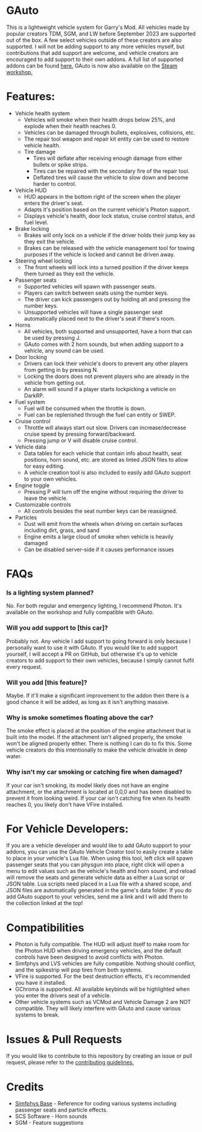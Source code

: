 # GAuto
This is a lightweight vehicle system for Garry's Mod. All vehicles made by popular creators TDM, SGM, and LW before September 2023 are supported out of the box. A few select vehicles outside of these creators are also supported. I will not be adding support to any more vehicles myself, but contributions that add support are welcome, and vehicle creators are encouraged to add support to their own addons. A full list of supported addons can be found [here.](https://steamcommunity.com/sharedfiles/filedetails/?id=3018834846) GAuto is now also available on the [Steam workshop.](https://steamcommunity.com/sharedfiles/filedetails/?id=3048040907)

# Features:
- Vehicle health system
  - Vehicles will smoke when their health drops below 25%, and explode when their health reaches 0.
  - Vehicles can be damaged through bullets, explosives, collisions, etc.
  - The repair tool weapon and repair kit entity can be used to restore vehicle health.
  - Tire damage
    - Tires will deflate after receiving enough damage from either bullets or spike strips.
    - Tires can be repaired with the secondary fire of the repair tool.
    - Deflated tires will cause the vehicle to slow down and become harder to control.
- Vehicle HUD
  - HUD appears in the bottom right of the screen when the player enters the driver's seat.
  - Adapts it's position based on the current vehicle's Photon support.
  - Displays vehicle's health, door lock status, cruise control status, and fuel level.
- Brake locking
  - Brakes will only lock on a vehicle if the driver holds their jump key as they exit the vehicle.
  - Brakes can be released with the vehicle management tool for towing purposes if the vehicle is locked and cannot be driven away.
- Steering wheel locking
  - The front wheels will lock into a turned position if the driver keeps them turned as they exit the vehicle.
- Passenger seats
  - Supported vehicles will spawn with passenger seats.
  - Players can switch between seats using the number keys.
  - The driver can kick passengers out by holding alt and pressing the number keys.
  - Unsupported vehicles will have a single passenger seat automatically placed next to the driver's seat if there's room.
- Horns
  - All vehicles, both supported and unsupported, have a horn that can be used by pressing J.
  - GAuto comes with 2 horn sounds, but when adding support to a vehicle, any sound can be used.
- Door locking
  - Drivers can lock their vehicle's doors to prevent any other players from getting in by pressing N.
  - Locking the doors does not prevent players who are already in the vehicle from getting out.
  - An alarm will sound if a player starts lockpicking a vehicle on DarkRP.
- Fuel system
  - Fuel will be consumed when the throttle is down.
  - Fuel can be replenished through the fuel can entity or SWEP.
- Cruise control
  - Throttle will always start out slow. Drivers can increase/decrease cruise speed by pressing forward/backward.
  - Pressing jump or V will disable cruise control.
- Vehicle data
  - Data tables for each vehicle that contain info about health, seat positions, horn sound, etc. are stored as linted JSON files to allow for easy editing.
  - A vehicle creation tool is also included to easily add GAuto support to your own vehicles.
- Engine toggle
  - Pressing P will turn off the engine without requiring the driver to leave the vehicle.
- Customizable controls
  - All controls besides the seat number keys can be reassigned.
- Particles
  - Dust will emit from the wheels when driving on certain surfaces including dirt, grass, and sand
  - Engine emits a large cloud of smoke when vehicle is heavily damaged
  - Can be disabled server-side if it causes performance issues

# FAQs
### Is a lighting system planned?
No. For both regular and emergency lighting, I recommend Photon. It's available on the workshop and fully compatible with GAuto.
### Will you add support to [this car]?
Probably not. Any vehicle I add support to going forward is only because I personally want to use it with GAuto. If you would like to add support yourself, I will accept a PR on GitHub, but otherwise it's up to vehicle creators to add support to their own vehicles, because I simply cannot fulfil every request.
### Will you add [this feature]?
Maybe. If it'll make a significant improvement to the addon then there is a good chance it will be added, as long as it isn't anything massive.
### Why is smoke sometimes floating above the car?
The smoke effect is placed at the position of the engine attachment that is built into the model. If the attachment isn't aligned properly, the smoke won't be aligned properly either. There is nothing I can do to fix this. Some vehicle creators do this intentionally to make the vehicle drivable in deep water.
### Why isn't my car smoking or catching fire when damaged?
If your car isn't smoking, its model likely does not have an engine attachment, or the attachment is located at 0,0,0 and has been disabled to prevent it from looking weird. If your car isn't catching fire when its health reaches 0, you likely don't have VFire installed.

# For Vehicle Developers:
 If you are a vehicle developer and would like to add GAuto support to your addons, you can use the GAuto Vehicle Creator tool to easily create a table to place in your vehicle's Lua file. When using this tool, left click will spawn passenger seats that you can physgun into place, right click will open a menu to edit values such as the vehicle's health and horn sound, and reload will remove the seats and generate vehicle data as either a Lua script or JSON table. Lua scripts need placed in a Lua file with a shared scope, and JSON files are automatically generated in the game's data folder. If you do add GAuto support to your vehicles, send me a link and I will add them to the collection linked at the top!

# Compatibilities
 - Photon is fully compatible. The HUD will adjust itself to make room for the Photon HUD when driving emergency vehicles, and the default controls have been designed to avoid conflicts with Photon.
 - Simfphys and LVS vehicles are fully compatible. Nothing should conflict, and the spikestrip will pop tires from both systems.
 - VFire is supported. For the best destruction effects, it's recommended you have it installed.
 - GChroma is supported. All available keybinds will be highlighted when you enter the drivers seat of a vehicle.
 - Other vehicle systems such as VCMod and Vehicle Damage 2 are NOT compatible. They will likely interfere with GAuto and cause various systems to break.

# Issues & Pull Requests
 If you would like to contribute to this repository by creating an issue or pull request, please refer to the [contributing guidelines.](https://lambdagaming.github.io/contributing.html)

# Credits
- [Simfphys Base](https://github.com/Blu-x92/simfphys_base) - Reference for coding various systems including passenger seats and particle effects.
- SCS Software - Horn sounds
- SGM - Feature suggestions
